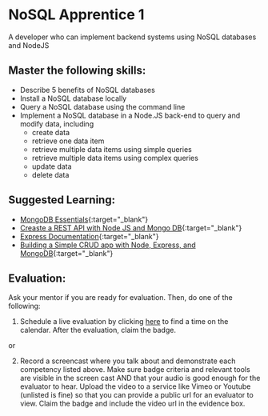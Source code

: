 # NoSQL Apprentice 1

A developer who can implement backend systems using NoSQL databases and NodeJS

## Master the following skills:

* Describe 5 benefits of NoSQL databases
* Install a NoSQL database locally
* Query a NoSQL database using the command line
* Implement a NoSQL database in a Node.JS back-end to query and modify data, including
  * create data
  * retrieve one data item
  * retrieve multiple data items using simple queries
  * retrieve multiple data items using complex queries
  * update data
  * delete data

## Suggested Learning:

* [MongoDB Essentials](https://www.udemy.com/course/mongodb-essentials/){:target="_blank"}
* [Creaste a REST API with Node JS and Mongo DB](https://www.udemy.com/course/create-a-rest-api-with-node-js-and-mongo-db/){:target="_blank"}
* [Express Documentation](https://expressjs.com/en/guide/database-integration.html){:target="_blank"}
* [Building a Simple CRUD app with Node, Express, and MongoDB](https://zellwk.com/blog/crud-express-mongodb/){:target="_blank"}

## Evaluation:

Ask your mentor if you are ready for evaluation. Then, do one of the following:

1. Schedule a live evaluation by clicking [here](http://evals.codex.academy) to find a time on the calendar. After the evaluation, claim the badge.

or

2. Record a screencast where you talk about and demonstrate each competency listed above. Make sure badge criteria and relevant tools are visible in the screen cast AND that your audio is good enough for the evaluator to hear. Upload the video to a service like Vimeo or Youtube (unlisted is fine) so that you can provide a public url for an evaluator to view. Claim the badge and include the video url in the evidence box.
